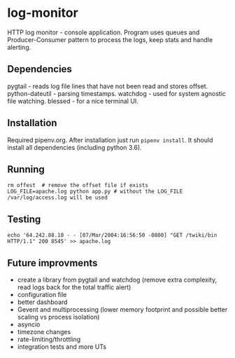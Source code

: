 # log-monitor

HTTP log monitor - console application. Program uses queues and Producer-Consumer
pattern to process the logs, keep stats and handle alerting.


## Dependencies

pygtail - reads log file lines that have not been read and stores offset.
python-dateutil - parsing timestamps.
watchdog - used for system agnostic file watching.
blessed - for a nice terminal UI.


## Installation

Required pipenv.org. After installation just run `pipenv install`. It should install all dependencies (including python 3.6).

## Running

```
rm offest  # remove the offset file if exists
LOG_FILE=apache.log python app.py # without the LOG_FILE /var/log/access.log will be used
```


## Testing

```
echo '64.242.88.10 - - [07/Mar/2004:16:56:50 -0800] "GET /twiki/bin HTTP/1.1" 200 8545' >> apache.log
```

## Future improvments

- create a library from pygtail and watchdog (remove extra complexity, read logs back for the total traffic alert)
- configuration file
- better dashboard
- Gevent and multiprocessing (lower memory footprint and possible better scaling vs process isolation)
- asyncio
- timezone changes
- rate-limiting/throttling
- integration tests and more UTs
